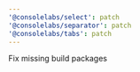 ```yaml
---
'@consolelabs/select': patch
'@consolelabs/separator': patch
'@consolelabs/tabs': patch
---
```


Fix missing build packages
